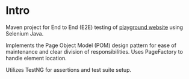 # Intro
Maven project for End to End (E2E) testing of [playground website](https://www.rahulshettyacademy.com/loginpagePractise/) using Selenium Java.

Implements the Page Object Model (POM) design pattern for ease of maintenance and clear division of responsibilities. Uses PageFactory to handle element location.

Utilizes TestNG for assertions and test suite setup.
